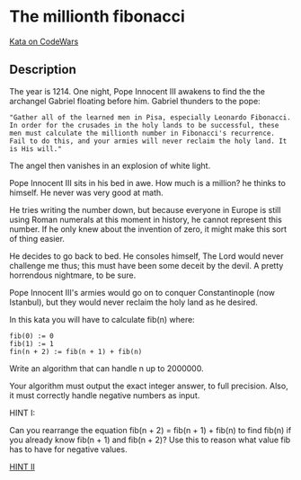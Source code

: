 # The millionth fibonacci

[Kata on CodeWars](https://www.codewars.com/kata/53d40c1e2f13e331fc000c26/train/python)

## Description

The year is 1214. One night, Pope Innocent III awakens to find the the archangel Gabriel floating before him. Gabriel thunders to the pope:

    "Gather all of the learned men in Pisa, especially Leonardo Fibonacci. In order for the crusades in the holy lands to be successful, these men must calculate the millionth number in Fibonacci's recurrence. Fail to do this, and your armies will never reclaim the holy land. It is His will."

The angel then vanishes in an explosion of white light.

Pope Innocent III sits in his bed in awe. How much is a million? he thinks to himself. He never was very good at math.

He tries writing the number down, but because everyone in Europe is still using Roman numerals at this moment in history, he cannot represent this number. If he only knew about the invention of zero, it might make this sort of thing easier.

He decides to go back to bed. He consoles himself, The Lord would never challenge me thus; this must have been some deceit by the devil. A pretty horrendous nightmare, to be sure.

Pope Innocent III's armies would go on to conquer Constantinople (now Istanbul), but they would never reclaim the holy land as he desired.

In this kata you will have to calculate fib(n) where:

    fib(0) := 0
    fib(1) := 1
    fin(n + 2) := fib(n + 1) + fib(n)

Write an algorithm that can handle n up to 2000000.

Your algorithm must output the exact integer answer, to full precision. Also, it must correctly handle negative numbers as input.

HINT I:

Can you rearrange the equation fib(n + 2) = fib(n + 1) + fib(n) to find fib(n) if you already know fib(n + 1) and fib(n + 2)? Use this to reason what value fib has to have for negative values.

[HINT II](https://web.archive.org/web/20220614001843/https://mitpress.mit.edu/sites/default/files/sicp/full-text/book/book-Z-H-11.html#%_sec_1.2.4)
